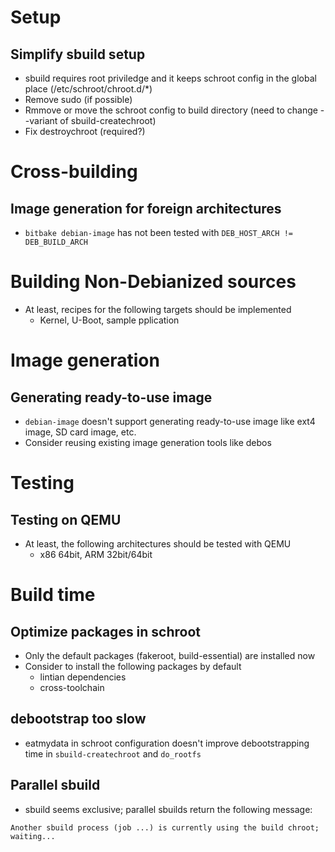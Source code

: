 Setup
=====

Simplify sbuild setup
---------------------

* sbuild requires root priviledge and it keeps schroot config
  in the global place (/etc/schroot/chroot.d/*)
* Remove sudo (if possible)
* Rmmove or move the schroot config to build directory
  (need to change --variant of sbuild-createchroot)
* Fix destroychroot (required?)

Cross-building
==============

Image generation for foreign architectures
------------------------------------------

* `bitbake debian-image` has not been tested with `DEB_HOST_ARCH != DEB_BUILD_ARCH`

Building Non-Debianized sources
===============================

* At least, recipes for the following targets should be implemented
    * Kernel, U-Boot, sample pplication

Image generation
================

Generating ready-to-use image
-----------------------------

* `debian-image` doesn't support generating ready-to-use image like
  ext4 image, SD card image, etc.
* Consider reusing existing image generation tools like debos

Testing
=======

Testing on QEMU
---------------

* At least, the following architectures should be tested with QEMU
    * x86 64bit, ARM 32bit/64bit

Build time
==========

Optimize packages in schroot
----------------------------

* Only the default packages (fakeroot, build-essential) are installed now
* Consider to install the following packages by default
    * lintian dependencies
    * cross-toolchain

debootstrap too slow
--------------------

* eatmydata in schroot configuration doesn't improve debootstrapping time
  in `sbuild-createchroot` and `do_rootfs`

Parallel sbuild
---------------

* sbuild seems exclusive; parallel sbuilds return the following message:

```
Another sbuild process (job ...) is currently using the build chroot; waiting...
```
